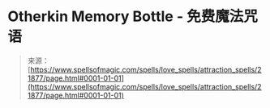 <!--yml

category: 未分类

date: 2024-06-12 19:05:46

-->

# Otherkin Memory Bottle - 免费魔法咒语

> 来源：[https://www.spellsofmagic.com/spells/love_spells/attraction_spells/21877/page.html#0001-01-01](https://www.spellsofmagic.com/spells/love_spells/attraction_spells/21877/page.html#0001-01-01)
